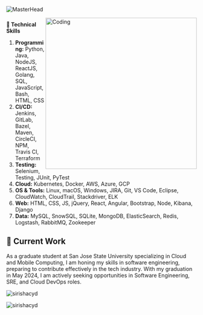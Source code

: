 ![MasterHead](https://github.com/sirishacyd/sirishacyd/blob/main/github-header-image.png)

<img align="right" alt="Coding" width="400" src="https://github.com/sirishacyd/sirishacyd/blob/main/git.gif">

<!--
**sirishacyd/sirishacyd** is a ✨ _special_ ✨ repository because its `README.md` (this file) appears on your GitHub profile.

Here are some ideas to get you started:

- 🔭 I’m currently working on ...
- 🌱 I’m currently learning ...
- 👯 I’m looking to collaborate on ...
- 🤔 I’m looking for help with ...
- 💬 Ask me about ...
- 📫 How to reach me: ...
- 😄 Pronouns: ...
- ⚡ Fun fact: ...
-->
<h3 align="center"></h3>

<h3 align="left"></h3>
<p align="left">
</p>

**🌱 Technical Skills**

1. **Programming:** Python, Java, NodeJS, ReactJS, Golang, SQL, JavaScript, Bash, HTML, CSS 
2. **CI/CD:** Jenkins, GitLab, Bazel, Maven, CircleCI, NPM, Travis CI, Terraform
3. **Testing:** Selenium, Testing, JUnit, PyTest
4. **Cloud:** Kubernetes, Docker, AWS, Azure, GCP
5. **OS & Tools:** Linux, macOS, Windows, JIRA, Git, VS Code, Eclipse, CloudWatch, CloudTrail, Stackdriver, ELK
6. **Web:** HTML, CSS, JS, jQuery, React, Angular, Bootstrap, Node, Kibana, Django
7. **Data:** MySQL, SnowSQL, SQLite, MongoDB, ElasticSearch, Redis, Logstash, RabbitMQ, Zookeeper

## 🔭 Current Work
As a graduate student at San Jose State University specializing in Cloud and Mobile Computing, I am honing my skills in software engineering, preparing to contribute effectively in the tech industry. With my graduation in May 2024, I am actively seeking opportunities in Software Engineering, SRE, and Cloud DevOps roles.

<p align="left"> <img src="https://komarev.com/ghpvc/?username=sirishacyd&label=Profile%20views&color=0e75b6&style=flat" alt="sirishacyd" /> </p>

<p><img align="center" src="https://github-readme-stats.vercel.app/api/top-langs?username=sirishacyd&show_icons=true&locale=en&layout=compact" alt="sirishacyd" </p>

